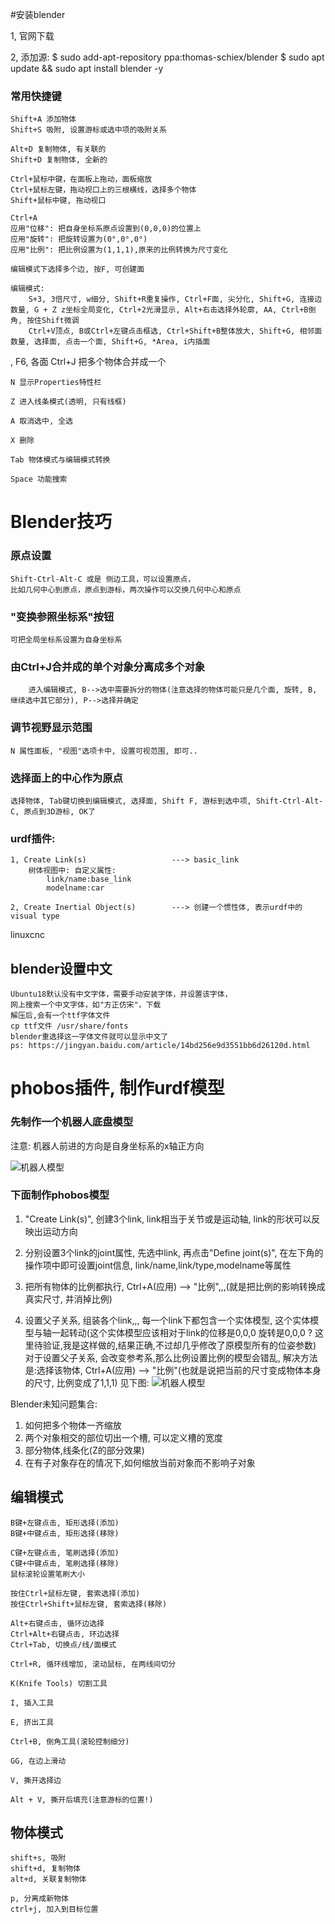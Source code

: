 #安装blender

1, 官网下载

2, 添加源:
    $ sudo add-apt-repository  ppa:thomas-schiex/blender
    $ sudo apt update && sudo apt install blender -y

### 常用快捷键

    Shift+A 添加物体
    Shift+S 吸附, 设置游标或选中项的吸附关系
    
    Alt+D 复制物体, 有关联的
    Shift+D 复制物体, 全新的

    Ctrl+鼠标中键，在面板上拖动，面板缩放
    Ctrl+鼠标左键，拖动视口上的三根横线，选择多个物体
    Shift+鼠标中键, 拖动视口

    Ctrl+A
    应用"位移": 把自身坐标系原点设置到(0,0,0)的位置上
    应用"旋转": 把旋转设置为(0°,0°,0°)
    应用"比例": 把比例设置为(1,1,1),原来的比例转换为尺寸变化

    编辑模式下选择多个边, 按F, 可创建面

    编辑模式:
        S+3, 3倍尺寸, w细分, Shift+R重复操作, Ctrl+F面, 尖分化, Shift+G, 连接边数量, G + Z z坐标全局变化, Ctrl+2光滑显示, Alt+右击选择外轮廓, AA, Ctrl+B倒角, 按住Shift微调
        Ctrl+V顶点, B或Ctrl+左键点击框选, Ctrl+Shift+B整体放大, Shift+G, 相邻面数量, 选择面, 点击一个面, Shift+G, *Area, i内插面
, F6, 各面
    Ctrl+J 把多个物体合并成一个

    N 显示Properties特性栏

    Z 进入线条模式(透明, 只有线框)

    A 取消选中, 全选

    X 删除

    Tab 物体模式与编辑模式转换

    Space 功能搜索

# Blender技巧

### 原点设置
    Shift-Ctrl-Alt-C 或是 侧边工具，可以设置原点，
    比如几何中心到原点，原点到游标，两次操作可以交换几何中心和原点

### "变换参照坐标系"按钮
    可把全局坐标系设置为自身坐标系

### 由Ctrl+J合并成的单个对象分离成多个对象
        进入编辑模式, B-->选中需要拆分的物体(注意选择的物体可能只是几个面, 旋转, B, 继续选中其它部分), P-->选择并确定

### 调节视野显示范围
    N 属性面板, "视图"选项卡中, 设置可视范围, 即可..

### 选择面上的中心作为原点
    选择物体, Tab键切换到编辑模式, 选择面, Shift F, 游标到选中项, Shift-Ctrl-Alt-C, 原点到3D游标, OK了



### urdf插件:
    1, Create Link(s)                   ---> basic_link
        树体视图中: 自定义属性:
            link/name:base_link
            modelname:car

    2, Create Inertial Object(s)        ---> 创建一个惯性体, 表示urdf中的visual type


linuxcnc

## blender设置中文
    Ubuntu18默认没有中文字体，需要手动安装字体，并设置该字体，
    网上搜索一个中文字体，如"方正仿宋"，下载
    解压后,会有一个ttf字体文件
    cp ttf文件 /usr/share/fonts
    blender重选择这一字体文件就可以显示中文了
    ps: https://jingyan.baidu.com/article/14bd256e9d3551bb6d26120d.html            

# phobos插件, 制作urdf模型

### 先制作一个机器人底盘模型

注意: 机器人前进的方向是自身坐标系的x轴正方向

![机器人模型](images/2018-08-15-16-05-25.png)

### 下面制作phobos模型
1. "Create Link(s)", 创建3个link, link相当于关节或是运动轴, link的形状可以反映出运动方向

2. 分别设置3个link的joint属性, 先选中link, 再点击"Define joint(s)", 在左下角的操作项中即可设置joint信息, link/name,link/type,modelname等属性

3. 把所有物体的比例都执行, Ctrl+A(应用) --> "比例",,,(就是把比例的影响转换成真实尺寸, 并消掉比例)

4. 设置父子关系, 组装各个link,,, 每一个link下都包含一个实体模型, 这个实体模型与轴一起转动(这个实体模型应该相对于link的位移是0,0,0 旋转是0,0,0 ? 这里待验证,我是这样做的,结果正确,不过却几乎修改了原模型所有的位姿参数)
对于设置父子关系, 会改变参考系,那么比例设置比例的模型会错乱, 解决方法是:选择该物体, Ctrl+A(应用) --> "比例"(也就是说把当前的尺寸变成物体本身的尺寸, 比例变成了1,1,1) 见下图:
   ![机器人模型](images/2018-08-15-16-29-50.png)

Blender未知问题集合:
1. 如何把多个物体一齐缩放
2. 两个对象相交的部位切出一个槽, 可以定义槽的宽度
3. 部分物体,线条化(Z的部分效果)
4. 在有子对象存在的情况下,如何缩放当前对象而不影响子对象

## 编辑模式
    B键+左键点击, 矩形选择(添加)
    B键+中键点击, 矩形选择(移除)

    C键+左键点击, 笔刷选择(添加)
    C键+中键点击, 笔刷选择(移除)
    鼠标滚轮设置笔刷大小

    按住Ctrl+鼠标左键, 套索选择(添加)
    按住Ctrl+Shift+鼠标左键, 套索选择(移除)

    Alt+右键点击, 循环边选择
    Ctrl+Alt+右键点击, 环边选择
    Ctrl+Tab, 切换点/线/面模式

    Ctrl+R, 循环线增加, 滚动鼠标, 在两线间切分

    K(Knife Tools) 切割工具

    I, 插入工具

    E, 挤出工具

    Ctrl+B, 倒角工具(滚轮控制细分)

    GG, 在边上滑动

    V, 撕开选择边

    Alt + V, 撕开后填充(注意游标的位置!)

## 物体模式
    shift+s, 吸附
    shift+d, 复制物体
    alt+d, 关联复制物体

    p, 分离成新物体
    ctrl+j, 加入到目标位置